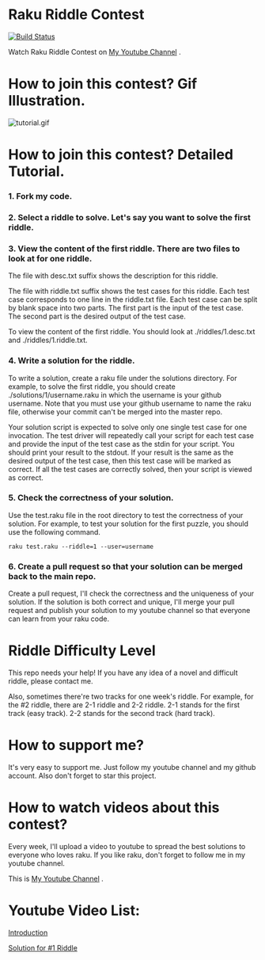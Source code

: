 # Raku Riddle Contest

[![Build Status](https://travis-ci.com/yangyanzhan/raku-riddle-contest.svg?branch=main&status=passed)](https://travis-ci.com/github/yangyanzhan/raku-riddle-contest)

Watch Raku Riddle Contest on [My Youtube Channel](https://www.youtube.com/channel/UCDkz-__gl3frqLexukpG0DA) .

# How to join this contest? Gif Illustration.

![tutorial.gif](https://github.com/yangyanzhan/raku-riddle-contest/raw/main/resources/tutorial.gif)

# How to join this contest? Detailed Tutorial.

### 1. Fork my code.

### 2. Select a riddle to solve. Let's say you want to solve the first riddle.

### 3. View the content of the first riddle. There are two files to look at for one riddle.

The file with desc.txt suffix shows the description for this riddle.

The file with riddle.txt suffix shows the test cases for this riddle. Each test case corresponds to one line in the riddle.txt file. Each test case can be split by blank space into two parts. The first part is the input of the test case. The second part is the desired output of the test case.

To view the content of the first riddle. You should look at ./riddles/1.desc.txt and ./riddles/1.riddle.txt.

### 4. Write a solution for the riddle.

To write a solution, create a raku file under the solutions directory. For example, to solve the first riddle, you should create ./solutions/1/username.raku in which the username is your github username. Note that you must use your github username to name the raku file, otherwise your commit can't be merged into the master repo.

Your solution script is expected to solve only one single test case for one invocation. The test driver will repeatedly call your script for each test case and provide the input of the test case as the stdin for your script. You should print your result to the stdout. If your result is the same as the desired output of the test case, then this test case will be marked as correct. If all the test cases are correctly solved, then your script is viewed as correct.

### 5. Check the correctness of your solution.

Use the test.raku file in the root directory to test the correctness of your solution. For example, to test your solution for the first puzzle, you should use the following command.

```
raku test.raku --riddle=1 --user=username
```

### 6. Create a pull request so that your solution can be merged back to the main repo.

Create a pull request, I'll check the correctness and the uniqueness of your solution. If the solution is both correct and unique, I'll merge your pull request and publish your solution to my youtube channel so that everyone can learn from your raku code.

# Riddle Difficulty Level

This repo needs your help! If you have any idea of a novel and difficult riddle, please contact me.

Also, sometimes there're two tracks for one week's riddle. For example, for the #2 riddle, there are 2-1 riddle and 2-2 riddle. 2-1 stands for the first track (easy track). 2-2 stands for the second track (hard track).

# How to support me?

It's very easy to support me. Just follow my youtube channel and my github account. Also don't forget to star this project.

# How to watch videos about this contest?

Every week, I'll upload a video to youtube to spread the best solutions to everyone who loves raku. If you like raku, don't forget to follow me in my youtube channel.

This is [My Youtube Channel](https://www.youtube.com/channel/UCDkz-__gl3frqLexukpG0DA) .

# Youtube Video List:

[Introduction](https://www.youtube.com/watch?v=-LNAyCxXVxY&list=PLauAmRFUiNdtNCuyA9SlSReMOMtchw6CU&index=1)

[Solution for #1 Riddle](https://youtu.be/bP3qoaWLig0)


